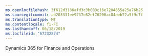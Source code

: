```yaml
---
ms.openlocfilehash: 3f612d3136afd3c3b603c16e7204655a25a76b25
ms.sourcegitcommit: ad203331ee9737e82ef70206ac04eeb72a5f9c7f
ms.translationtype: MT
ms.contentlocale: fi-FI
ms.lasthandoff: 06/18/2019
ms.locfileid: "67232874"
---
```

Dynamics 365 for Finance and Operations